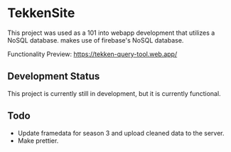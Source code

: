 # TekkenSite

This project was used as a 101 into webapp development that utilizes a NoSQL database.
makes use of firebase's NoSQL database.

Functionality Preview: https://tekken-query-tool.web.app/

## Development Status

This project is currently still in development, but it is currently functional.

## Todo 

- Update framedata for season 3 and upload cleaned data to the server.
- Make prettier.

